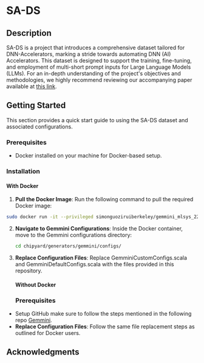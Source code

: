 # SA-DS

## Description

SA-DS is a project that introduces a comprehensive dataset tailored for DNN-Accelerators, marking a stride towards automating DNN (AI) Accelerators. This dataset is designed to support the training, fine-tuning, and employment of multi-short prompt inputs for Large Language Models (LLMs). For an in-depth understanding of the project's objectives and methodologies, we highly recommend reviewing our accompanying paper available at [this link](archive-link).

## Getting Started

This section provides a quick start guide to using the SA-DS dataset and associated configurations.

### Prerequisites

- Docker installed on your machine for Docker-based setup.

### Installation

#### With Docker

1. **Pull the Docker Image**: Run the following command to pull the required Docker image:

```bash
sudo docker run -it --privileged simonguoziruiberkeley/gemmini_mlsys_22:v1.10 bash
```
2. **Navigate to Gemmini Configurations**: Inside the Docker container, move to the Gemmini configurations directory:
   ```bash
   cd chipyard/generators/gemmini/configs/
   ```
3. **Replace Configuration Files**: Replace GemminiCustomConfigs.scala and GemminiDefaultConfigs.scala with the files provided in this repository.
   #### Without Docker
   ### Prerequisites
- Setup GitHub make sure to follow the steps mentioned in the following repo [Gemmini](https://github.com/ucb-bar/gemmini.git).
- **Replace Configuration Files**: Follow the same file replacement steps as outlined for Docker users.

## Acknowledgments
